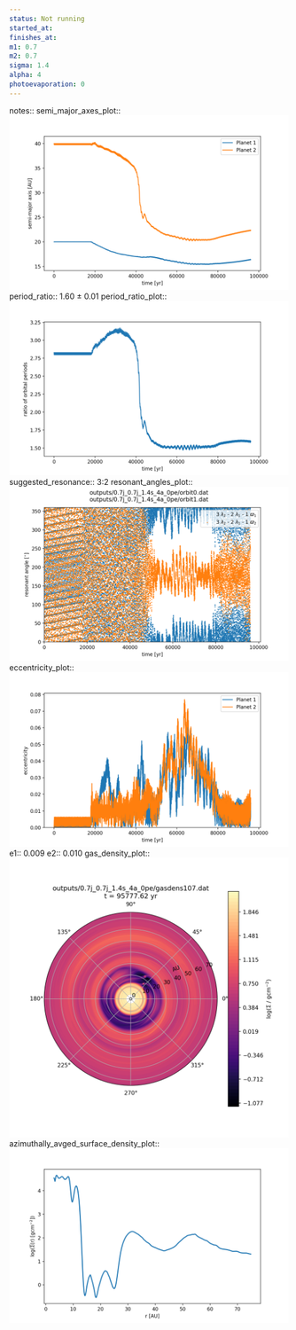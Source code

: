 ```yaml
---
status: Not running
started_at:
finishes_at:
m1: 0.7
m2: 0.7
sigma: 1.4
alpha: 4
photoevaporation: 0
---
```


notes::
semi_major_axes_plot:: ![semi_major_axes_0.7j_0.7j_1.4s_4a_0pe.png](plots/semi_major_axes/semi_major_axes_0.7j_0.7j_1.4s_4a_0pe.png)
period_ratio:: 1.60 ± 0.01
period_ratio_plot:: ![period_ratio_0.7j_0.7j_1.4s_4a_0pe.png](plots/period_ratio/period_ratio_0.7j_0.7j_1.4s_4a_0pe.png)
suggested_resonance:: 3:2
resonant_angles_plot:: ![resonant_angles_0.7j_0.7j_1.4s_4a_0pe.png](plots/resonant_angles/resonant_angles_0.7j_0.7j_1.4s_4a_0pe.png)
eccentricity_plot:: ![eccentricity_0.7j_0.7j_1.4s_4a_0pe.png](plots/eccentricity/eccentricity_0.7j_0.7j_1.4s_4a_0pe.png)
e1:: 0.009
e2:: 0.010
gas_density_plot:: ![gas_density_0.7j_0.7j_1.4s_4a_0pe.png](plots/gas_density/gas_density_0.7j_0.7j_1.4s_4a_0pe.png)
azimuthally_avged_surface_density_plot:: ![azimuthally_avged_surface_density_0.7j_0.7j_1.4s_4a_0pe.png](plots/azimuthally_avged_surface_density/azimuthally_avged_surface_density_0.7j_0.7j_1.4s_4a_0pe.png)
